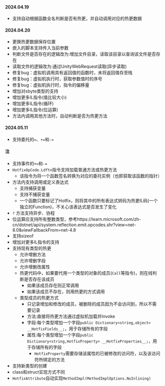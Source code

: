 #### 2024.04.19
- 支持自动根据函数全名判断是否有热更，并自动调用对应的热更数据

#### 2024.04.20
- 更换热更数据保存位置
- 嵌入的脚本支持传入当前参数
- 判断文件是否存在的逻辑改为:增加文件目录，读取该目录以查询该文件是否存在
- 读取文件的逻辑改为:通过UnityWebRequest读取(异步读取)
- 修复bug：虚拟机调用具有返回值的函数时，未将返回值存至栈
- 修复bug：虚拟机执行时，获取参数值时的序号
- 修复bug：虚拟机执行时，指令的偏移量
- 增加对sbyte类型的支持
- 增加更多IL指令(值比较大小)
- 增加更多IL指令(循环)
- 增加更多IL指令(位运算)
- 方法内调用其他方法时，自动判断是否为热更方法

#### 2024.05.11
- 支持委托的`=`、`+=`和`-=`

#### 注
- 支持事件的`+=`和`-=`
- `HotfixOpCode.Ldftn`指令支持加载普通方法或热更方法
  - 该指令为将一个函数签名转换为对应的委托实例（也即获取该函数的指针）
- 方法内支持调用或定义表达式
  - 支持捕获变量
  - 支持不捕获变量
  - 一个函数只要标记了Hotfix，则将其中的所有表达式转码为热更IL码(一个独立的Function)，不关心该表达式是否发生了变化
- `?` 方法支持异步、协程
- 位运算应支持所有整数类型，参考https://learn.microsoft.com/zh-cn/dotnet/api/system.reflection.emit.opcodes.shr?view=net-8.0&viewFallbackFrom=net-4.8
- 支持sizeof
- 增加对更多IL指令的支持
- 支持现有类型的热更
  - 允许增删方法
  - 允许增删字段
  - 允许增删改属性
  - 热更代码中，如果要代用一个类型的对象的成员(`Call`等指令)，则在线判断是否存在该成员
    - 如果该成员存在则正常调用
    - 如果该成员不存在，则用热更的方式调用
  - 类型成员的热更方式
    - 只记录增加和修改的成员，被删除的成员因为不会访问到，所以不需要记录
    - 方法:直接将热更方法通过虚拟机加载并Invoke
    - 字段:每个类型增加一个字段`public Dictionary<string,object> __HotfixFields__;`，用于存储所有的字段
    - 属性:每个类型增加一个字段`public Dictionary<string,HotfixProperty> __HotfixProperties__;`，用于存储所有的字段
      - `HotfixProperty`需要存储该属性的已被修改的访问符，以及该访问符所绑定的方法
- 支持新类型的创建
- class和struct实现方式不同
- `HotfixAttribute`自动实现`MethodImpl(MethodImplOptions.NoInlining)`

